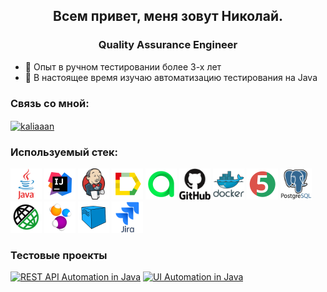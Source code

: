 <h2 align="center">Всем привет, меня зовут Николай. </h2>
<h3 align="center">Quality Assurance Engineer</h3>

- 📝 Опыт в ручном тестировании более 3-х лет
- 🌱 В настоящее время изучаю автоматизацию тестирования на Java

### Связь со мной:
<p align="left">
<a href="https://t.me/kaliaaan" target="blank"><img align="center" src="https://raw.githubusercontent.com/daniilshat/daniilshat/2d7eafe5250314b3d422c86b35de062e0f1f5178/icons/Telegram.svg" alt="kaliaaan" height="50" width="50" /></a>
</p>

### Используемый стек:
<p align="left"> 
<img src="media/java-original-wordmark.svg" alt="c" width="50" height="50"/>
<img src="media/Intelij_IDEA.svg" height="50" width="50">
<img src="media/jenkins-original.svg" height="50" width="50">
<img src="media/Allure_Report.svg" height="50" width="50">
<img src="media/Allure_TestOps.svg" height="50" width="50">
<img src="media/github-original-wordmark.svg" height="50" width="50">
<img src="media/docker-original-wordmark.svg" height="50" width="50">
<img src="media/JUnit5.svg" height="50" width="50">
<img src="media/postgresql-original-wordmark.svg" height="50" width="50">
<img src="media/Rest-Assured.svg" height="50" width="50">
<img src="media/Selenide.svg" height="50" width="50">
<img src="media/Selenoid.svg" height="50" width="50">
<img src="media/jira-original-wordmark.svg" height="50" width="50">
</p>

### Тестовые проекты
[![REST API Automation in Java](https://github-readme-stats-sigma-five.vercel.app/api/pin/?username=kaliaaaaan&repo=api_project&theme=algolia)](https://github.com/kaliaaaaan/api_project)
[![UI Automation in Java](https://github-readme-stats-sigma-five.vercel.app/api/pin/?username=kaliaaaaan&repo=qa_guru_21_project_ui_sportsru&theme=algolia)](https://github.com/kaliaaaaan/qa_guru_21_project_ui_sportsru)

